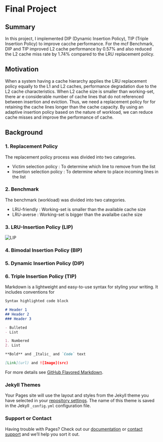 # Final Project

## Summary

In this project, I implemented DIP (Dynamic Insertion Policy), TIP (Triple Insertion Policy) to improve cacche performance. For the mcf Benchmark, DIP and TIP improved L2 cache performance by 0.57% and also reduced the L2 cache miss rate by 1.74% compared to the LRU replacement policy. 

## Motivation

When a system having a cache hierarchy applies the LRU replacement policy equally to the L1 and L2 caches, performance degradation due to the L2 cache characteristics. When L2 cache size is smaller than working-set, there ar
e considerable number of cache lines that do not referenced between insertion and eviction. Thus, we need a replacement policy for for retaining the cache lines longer than the cache capacity. By using an adaptive insertion policy based on the nature of workload, we can reduce cache misses and improve the performance of cache.

## Background

### 1. Replacement Policy

The replacement policy process was divided into two categories.  

- Victim selection policy : To determine which line to remove from the list
- Insertion selection policy : To determine where to place incoming lines in the list

### 2. Benchmark

The benchmark (workload) was divided into two categories.

 - LRU-friendly : Working-set is smaller than the available cache size  
 - LRU-averse : Working-set is bigger than the availalbe cache size  
 
 ### 3. LRU-Insertion Policy (LIP)
 
 
 ![LIP](https://user-images.githubusercontent.com/62246945/86744834-dc1f4e80-c074-11ea-85e9-1c85266f46b0.png)
 
 ### 4. Bimodal Insertion Policy (BIP)
 
 ### 5. Dynamic Insertion Policy (DIP)
 
 ### 6. Triple Insertion Policy (TIP)
 



Markdown is a lightweight and easy-to-use syntax for styling your writing. It includes conventions for

```markdown
Syntax highlighted code block

# Header 1
## Header 2
### Header 3

- Bulleted
- List

1. Numbered
2. List

**Bold** and _Italic_ and `Code` text

[Link](url) and ![Image](src)
```

For more details see [GitHub Flavored Markdown](https://guides.github.com/features/mastering-markdown/).

### Jekyll Themes

Your Pages site will use the layout and styles from the Jekyll theme you have selected in your [repository settings](https://github.com/arsd098/arsd098.github.io/settings). The name of this theme is saved in the Jekyll `_config.yml` configuration file.

### Support or Contact

Having trouble with Pages? Check out our [documentation](https://help.github.com/categories/github-pages-basics/) or [contact support](https://github.com/contact) and we’ll help you sort it out.
